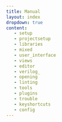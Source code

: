 ```yaml
---
title: Manual
layout: index
dropdown: true
content:
   - setup
   - projectsetup
   - libraries
   - mixed
   - user_interface
   - views
   - editor
   - verilog_
   - opening
   - linting
   - tools
   - plugins
   - trouble
   - keyshortcuts
   - config
---
```


